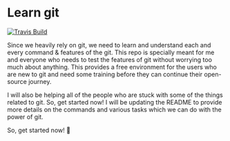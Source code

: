 # Learn git

[![Travis Build][travis-logo]][travis-build]

Since we heavily rely on git, we need to learn and understand each and every
command & features of the git. This repo is specially meant for me and everyone
who needs to test the features of git without worrying too much about anything.
This provides a free environment for the users who are new to git and need some
training before they can continue their open-source journey.

I will also be helping all of the people who are stuck with some of the things
related to git. So, get started now! I will be updating the README to provide
more details on the commands and various tasks which we can do with the power
of git.

So, get started now! :tada:

[travis-logo]: https://img.shields.io/travis/abhishalya/learn-git.svg

[travis-build]: https://travis-ci.org/abhishalya/learn-git/

